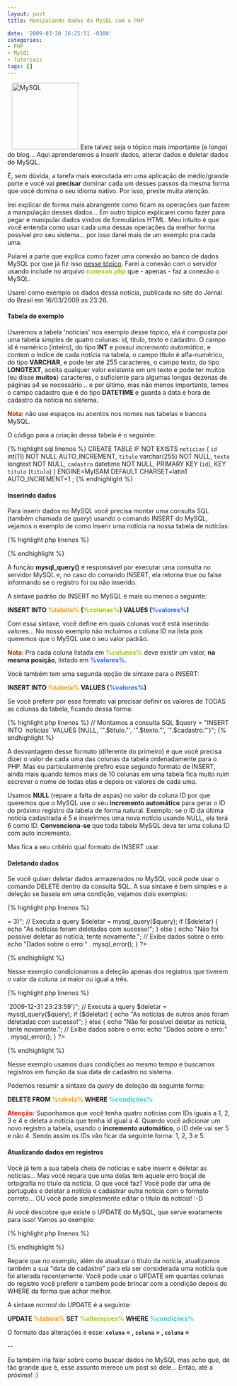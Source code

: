 ```yaml
---
layout: post
title: Manipulando dados do MySQL com o PHP

date: '2009-03-20 16:25:51 -0300'
categories:
- PHP
- MySQL
- Tutoriais
tags: []
---
```

<img class="alignright size-full wp-image-360" style="margin-left: 10px; margin-right: 5px;" title="MySQL" src="/arquivos/2009/03/mysql-167x86.png" alt="MySQL" width="150" />Este talvez seja o tópico mais importante (e longo) do blog... Aqui aprenderemos a inserir dados, alterar dados e deletar dados do MySQL.

É, sem dúvida, a tarefa mais executada em uma aplicação de médio/grande porte e você vai <strong>precisar</strong> dominar cada um desses passos da mesma forma que você domina o seu idioma nativo. Por isso, preste muita atenção.

Irei explicar de forma mais abrangente como ficam as operações que fazem a manipulação desses dados... Em outro tópico explicarei como fazer para pegar e manipular dados vindos de formulários HTML. Meu intuito é que você entenda como usar cada uma dessas operações da melhor forma possível pro seu sistema... por isso darei mais de um exemplo pra cada uma.

Pularei a parte que explica como fazer uma conexão ao banco de dados MySQL por que já fiz isso [nesse tópico](/conexao-mysql-servidor-local-e-externo). Farei a conexão com o servidor usando include no arquivo <span style="color: #99cc00;"><strong>conexao.php</strong></span> que - apenas - faz a conexão o MySQL.

Usarei como exemplo os dados <span class="removed_link" title="http://jbonline.terra.com.br/pextra/2009/03/16/e160323614.asp">dessa notícia</span>, publicada no site do Jornal do Brasil em 16/03/2009 as 23:26.

<h4>Tabela de exemplo</h4>
Usaremos a tabela 'noticias' nos exemplo desse tópico, ela é composta por uma tabela simples de quatro colunas: id, titulo, texto e cadastro. O campo id é numérico (inteiro), do tipo <strong>INT</strong> e possui <em>incremento automático</em>, e contem o índice de cada notícia na tabela, o campo titulo é alfa-numérico, do tipo <strong>VARCHAR</strong>, e pode ter até 255 caracteres, o campo texto, do tipo <strong>LONGTEXT</strong>, aceita qualquer valor existente em um texto e pode ter muitos (eu disse <strong>muitos</strong>) caracteres, o suficiente para algumas longas dezenas de páginas a4 se necessário... e por último, mas não menos importante, temos o campo cadastro que é do tipo <strong>DATETIME </strong>e guarda a data e hora de cadastro da notícia no sistema.

<span style="color: #993300;"><strong>Nota: </strong></span>não use espaços ou acentos nos nomes nas tabelas e bancos MySQL.

O código para a criação dessa tabela é o seguinte:


{% highlight sql linenos %}
CREATE TABLE IF NOT EXISTS `noticias` (
`id` int(11) NOT NULL AUTO_INCREMENT,
`titulo` varchar(255) NOT NULL,
`texto` longtext NOT NULL,
`cadastro` datetime NOT NULL,
PRIMARY KEY (`id`),
KEY `titulo` (`titulo`)
) ENGINE=MyISAM DEFAULT CHARSET=latin1 AUTO_INCREMENT=1 ;
{% endhighlight %}

<h4>Inserindo dados</h4>
Para inserir dados no MySQL você precisa montar uma consulta SQL (também chamada de <em>query</em>) usando o comando INSERT do MySQL, vejamos o exemplo de como inserir uma notícia na nossa tabela de notícias:


{% highlight php linenos %}
<?php
// Inclui o arquivo que faz a conexão ao MySQL
include("conexao.php");

// Definição das variáveis para montar a query
$titulo = 'Vandalismo mata 10 mil árvores por ano no Rio';
$texto = 'Não fosse privilegiada pela natureza, com a vasta extensão da Mata Atlântica, a paisagem do Rio seria desértica.
';
$cadastro = date('Y-m-d H:i:s'); // Formato de data padrão do MySQL
// ~~~~~~~~~~~~~~~~~~~~~~~~~~

// Manipulamos as variáveis para evitar problemas com aspas e outros caracteres protegidos do MySQL
$titulo = mysql_escape_string($titulo);
$texto = mysql_escape_string($texto);

// Montamos a consulta SQL
$query = "INSERT INTO `noticias` (`titulo`, `texto`, `cadastro`) VALUES ('".$titulo."', '".$texto."', '".$cadastro."')";

// Executa a query
$inserir = mysql_query($query);

if ($inserir) {
echo "Notícia inserida com sucesso!";
} else {
echo "Não foi possível inserir a notícia, tente novamente.";
// Exibe dados sobre o erro:
echo "Dados sobre o erro:" . mysql_error();
}
?>
{% endhighlight %}

A função <strong>mysql_query()</strong> é responsável por executar uma consulta no servidor MySQL e, no caso do comando INSERT, ela retorna true ou false informando se o registro foi ou não inserido.

A sintaxe padrão do INSERT no MySQL é mais ou menos a seguinte:

<strong>INSERT INTO <span style="color: #ff9900;">%tabela%</span> (<span style="color: #99cc00;">%colunas%</span>) VALUES (<span style="color: #3366ff;">%valores%</span>)</strong>

Com essa sintaxe, você define em quais colunas você está inserindo valores... No nosso exemplo não incluímos a coluna ID na lista pois queremos que o MySQL use o seu valor padrão.

<span style="color: #993300;"><strong>Nota: </strong></span>Pra cada coluna listada em <span style="color: #99cc00;"><strong>%colunas%</strong></span> deve existir um valor, <strong>na mesma posição</strong>, listado em <span style="color: #3366ff;"><strong>%valores%</strong></span>.

Você também tem uma segunda opção de sintaxe para o INSERT:

<strong>INSERT INTO <span style="color: #ff9900;">%tabela%</span> VALUES (<span style="color: #3366ff;">%valores%</span>)</strong>

Se você preferir por esse formato vai precisar definir os valores de TODAS as colunas da tabela, ficando dessa forma:


{% highlight php linenos %}
// Montamos a consulta SQL
$query = "INSERT INTO `noticias` VALUES (NULL, '".$titulo."', '".$texto."', '".$cadastro."')";
{% endhighlight %}

A desvantagem desse formato (diferente do primeiro) é que você precisa dizer o valor de cada uma das colunas da tabela ordenadamente para o PHP. Mas eu particularmente prefiro esse segundo formato de INSERT, ainda mais quando temos mais de 10 colunas em uma tabela fica muito ruim escrever o nome de todas elas e depois os valores de cada uma.

Usamos <strong>NULL</strong> (repare a falta de aspas) no valor da coluna ID por que queremos que o MySQL use o seu <strong>incremento automático</strong> para gerar o ID do próximo registro da tabela de forma natural. Exemplo: se o ID da última notícia cadastrada é 5 e inserirmos uma nova notícia usando NULL, ela terá 6 como ID. <strong>Convenciona-se</strong> que toda tabela MySQL deva ter uma coluna ID com auto incremento.

Mas fica a seu critério qual formato de INSERT usar.

<h4>Deletando dados</h4>
Se você quiser deletar dados armazenados no MySQL você pode usar o comando DELETE dentro da consulta SQL. A sua sintaxe é bem simples e a deleção se baseia em uma condição, vejamos dois exemplos:


{% highlight php linenos %}
<?php
// Inclui o arquivo que faz a conexão ao MySQL
include("conexao.php");

// Montamos a consulta SQL para deletar a(s) notícia(s) com ID maior ou igual a três
$query = "DELETE FROM `noticias` WHERE (`id` >= 3)";

// Executa a query
$deletar = mysql_query($query);

if ($deletar) {
echo "As notícias foram deletadas com sucesso!";
} else {
echo "Não foi possível deletar as notícia, tente novamente.";
// Exibe dados sobre o erro:
echo "Dados sobre o erro:" . mysql_error();
}
?>
{% endhighlight %}

Nesse exemplo condicionamos a deleção apenas dos registros que tiverem o valor da coluna `id` maior ou igual a três.


{% highlight php linenos %}
<?php
// Inclui o arquivo que faz a conexão ao MySQL
include("conexao.php");

// Montamos a consulta SQL para deletar notícias que não sejam desse ano
$query = "DELETE FROM `noticias` WHERE (`cadastro` < '2009-01-01 00:00:00') OR (`cadastro` > '2009-12-31 23:23:59')";

// Executa a query
$deletar = mysql_query($query);

if ($deletar) {
echo "As notícias de outros anos foram deletadas com sucesso!";
} else {
echo "Não foi possível deletar as notícia, tente novamente.";
// Exibe dados sobre o erro:
echo "Dados sobre o erro:" . mysql_error();
}
?>
{% endhighlight %}

Nesse exemplo usamos duas condições ao mesmo tempo e buscamos registros em função da sua data de cadastro no sistema.

Podemos resumir a sintaxe da <em>query </em>de deleção da seguinte forma:

<strong>DELETE FROM <span style="color: #ff9900;">%tabela%</span> WHERE <span style="color: #33cccc;">%condições%</span></strong>

<span style="color: #ff0000;"><strong>Atenção:</strong></span> Suponhamos que você tenha quatro notícias com IDs iguais a 1, 2, 3 e 4 e deleta a notícia que tenha id igual a 4. Quando você adicionar um novo registro a tabela, usando o <strong>incremento automático</strong>, o ID dele vai ser 5 e não 4. Sendo assim os IDs vão ficar da seguinte forma: 1, 2, 3 e 5.

<h4>Atualizando dados em registros</h4>
Você já tem a sua tabela cheia de notícias e sabe inserir e deletar as notícias... Mas você repara que uma delas tem aquele erro boçal de ortografia no titulo da notícia. O que você faz? Você pode dar uma de português e deletar a notícia e cadastrar outra notícia com o formato correto... OU você pode simplesmente editar o titulo da notícia!  :-D

Ai você descobre que existe o UPDATE do MySQL, que serve exatamente para isso! Vamos ao exemplo:


{% highlight php linenos %}
<?php
// Inclui o arquivo que faz a conexão ao MySQL
include("conexao.php");

// Id da notícia a ser editada
$id = 3;

// Novo título da notícia
$titulo = 'Vandalismo mata 10 mil árvores por ano no Rio de Janeiro';
$cadastro = date('Y-m-d H:i:s'); // Formato de data padrão do MySQL

// Manipulamos as variáveis para evitar problemas com aspas e outros caracteres protegidos do MySQL
$titulo = mysql_escape_string($titulo);

// Montamos a consulta SQL para deletar a(s) notícia(s) com ID maior ou igual a três
$query = "UPDATE `noticias` SET `titulo` = '".$titulo."', `cadastro` = '".$cadastro."' WHERE (`id` = ".$id.")";

// Executa a query
$atualiza = mysql_query($query);

if ($atualiza) {
echo "A notícia foi atualizada com sucesso!";
} else {
echo "Não foi possível atualizar as notícia, tente novamente.";
// Exibe dados sobre o erro:
echo "Dados sobre o erro:" . mysql_error();
}
?>
{% endhighlight %}

Repare que no exemplo, além de atualizar o titulo da notícia, atualizamos também a sua "data de cadastro" para ela ser considerada uma notícia que foi alterada recentemente. Você pode usar o UPDATE em quantas colunas do registro você preferir e também pode brincar com a condição depois do WHERE da forma que achar melhor.

A sintaxe <em>normal </em>do UPDATE é a seguinte:

<strong>UPDATE <span style="color: #ff9900;">%tabela%</span> SET <span style="color: #99cc00;">%alteraçoes%</span> WHERE <span style="color: #33cccc;">%condições%</span></strong>

O formato das alterações é esse: <strong>`coluna` = <valor>, `coluna` = <valor>, `coluna` = <valor></strong>

--

Eu também iria falar sobre como buscar dados no MySQL mas acho que, de tão grande que é, esse assunto merece um post só dele... Então, até a próxima! :)

